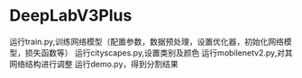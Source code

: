 # DeepLabV3Plus
运行train.py,训练网络模型（配置参数，数据预处理，设置优化器，初始化网络模型，损失函数等）
运行cityscapes.py,设置类别及颜色
运行mobilenetv2.py,对其网络结构进行调整
运行demo.py，得到分割结果

